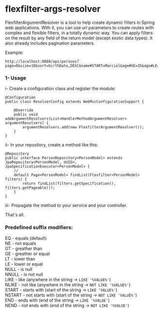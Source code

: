 # flexfilter-args-resolver

FlexfilterArgumentResolver is a tool to help create dynamic filters in Spring web applications. With it, you can use url parameters to create routes with complex and flexible filters, in a totally dynamic way. You can apply filters on the result by any field of the return model (except exotic data types). It also already includes pagination parameters.


Example:

```
http://localhost:8080/api/persons?page=0&size=10&sort=birthDate,DESC&name#START=Marciel&age#GE=35&age#LE=45&country#LIKE=BRASIL
```

### 1- Usage
i- Create a configuration class and register the module:
```
@Configuration
public class ResolverConfig extends WebMvcConfigurationSupport {

	@Override
	public void addArgumentResolvers(List<HandlerMethodArgumentResolver> argumentResolvers) {
		argumentResolvers.add(new FlexfilterArgumentResolver());
	}
}
```
ii- In your repository, create a method like this: 
```
@Repository
public interface PersonRepository<PersonModel> extends JpaRepository<PersonModel, UUID>, JpaSpecificationExecutor<PersonModel> {
	//
	default Page<PersonModel> findList(Flexfilter<PersonModel> filters) {
		return findList(filters.getSpecification(), filters.getPageable());
	}
}
```
iii- Propagate the method to your service and your controller.


That's all.


### Predefined suffix modifiers:
EQ - equals (default)<br/>
NE - not equals<br/>
GT - greather than<br/>
GE - greather or equal<br/>
LT - lower than<br/>
LE - lower or equal<br/>
NULL - is null<br/>
NNULL - is not null<br/>
LIKE - like (anywhere in the string -> `LIKE '%VALUE%'`)<br/>
NLIKE - not like (anywhere in the string -> `NOT LIKE '%VALUE%'`)<br/>
START - starts with (start of the string -> `LIKE 'VALUE%'`)<br/>
NSTART - not starts with (start of the string -> `NOT LIKE 'VALUE%'`)<br/>
END - ends with (end of the string -> `LIKE '%VALUE'`)<br/>
NEND - not ends with (end of the string -> `NOT LIKE '%VALUE'`)
